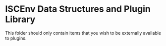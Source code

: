 # ISCEnv Data Structures and Plugin Library

This folder should only contain items that you wish to be externally available to plugins.
